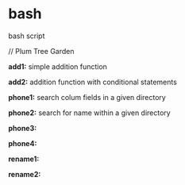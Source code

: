 # bash
bash script

// Plum Tree Garden


**add1:** simple addition function


**add2:** addition function with conditional statements


**phone1:** search colum fields in a given directory


**phone2:** search for name within a given directory


**phone3:**


**phone4:**


**rename1:**


**rename2:**
